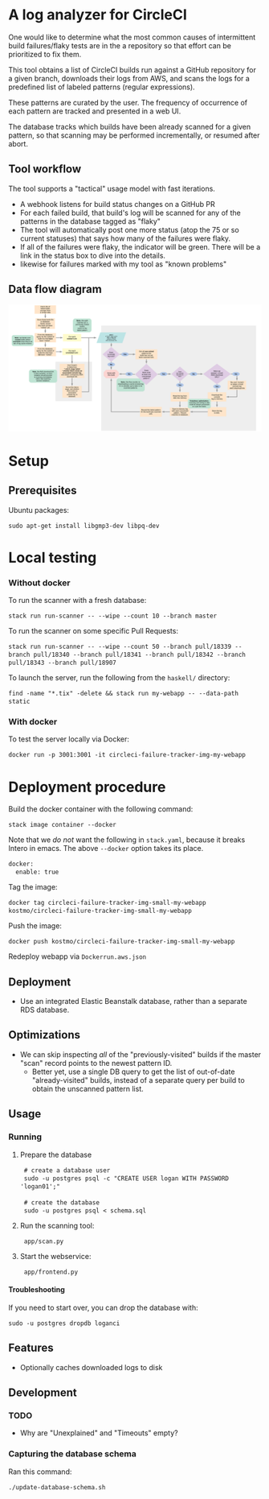 # A log analyzer for CircleCI

One would like to determine what the most common causes of intermittent build
failures/flaky tests are in the a repository so that effort can be prioritized
to fix them.

This tool obtains a list of CircleCI builds run against a GitHub repository for
a given branch, downloads their logs from AWS, and scans the logs for a
predefined list of labeled patterns (regular expressions).

These patterns are curated by the user.  The frequency of occurrence of each
pattern are tracked and presented in a web UI.

The database tracks which builds have been already scanned for a given pattern,
so that scanning may be performed incrementally, or resumed after abort.

## Tool workflow

The tool supports a "tactical" usage model with fast iterations.

* A webhook listens for build status changes on a GitHub PR
* For each failed build, that build's log will be scanned for any of the patterns in the database tagged as "flaky"
* The tool will automatically post one more status (atop the 75 or so current statuses) that says how many of the failures were flaky.
* If all of the failures were flaky, the indicator will be green.  There will be a link in the status box to dive into the details.
* likewise for failures marked with my tool as "known problems"

## Data flow diagram

![flow diagram](docs/data-flow.svg)

# Setup

## Prerequisites

Ubuntu packages:

    sudo apt-get install libgmp3-dev libpq-dev



Local testing
===========

### Without docker

To run the scanner with a fresh database:

    stack run run-scanner -- --wipe --count 10 --branch master


To run the scanner on some specific Pull Requests:

    stack run run-scanner -- --wipe --count 50 --branch pull/18339 --branch pull/18340 --branch pull/18341 --branch pull/18342 --branch pull/18343 --branch pull/18907


To launch the server, run the following from the `haskell/` directory:

    find -name "*.tix" -delete && stack run my-webapp -- --data-path static


### With docker

To test the server locally via Docker:

    docker run -p 3001:3001 -it circleci-failure-tracker-img-my-webapp


Deployment procedure
===========

Build the docker container with the following command:

    stack image container --docker


Note that we *do not* want the following in `stack.yaml`, because it breaks Intero in emacs.  The above `--docker` option takes its place.

    docker:
      enable: true

Tag the image:

    docker tag circleci-failure-tracker-img-small-my-webapp kostmo/circleci-failure-tracker-img-small-my-webapp

Push the image:

    docker push kostmo/circleci-failure-tracker-img-small-my-webapp

Redeploy webapp via `Dockerrun.aws.json`


Deployment
-------------

* Use an integrated Elastic Beanstalk database, rather than a separate RDS database.


Optimizations
-------------

* We can skip inspecting *all* of the "previously-visited" builds if the master "scan" record points to the newest pattern ID.
    * Better yet, use a single DB query to get the list of out-of-date "already-visited" builds, instead of a separate query per build to obtain the unscanned pattern list.


## Usage


### Running

1. Prepare the database

        # create a database user
        sudo -u postgres psql -c "CREATE USER logan WITH PASSWORD 'logan01';"

        # create the database
        sudo -u postgres psql < schema.sql

2. Run the scanning tool:

        app/scan.py

3. Start the webservice:

        app/frontend.py

#### Troubleshooting

If you need to start over, you can drop the database with:

    sudo -u postgres dropdb loganci

## Features

* Optionally caches downloaded logs to disk


## Development

### TODO

* Why are "Unexplained" and "Timeouts" empty?

### Capturing the database schema

Ran this command:

    ./update-database-schema.sh
